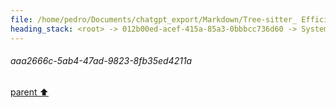 ```yaml
---
file: /home/pedro/Documents/chatgpt_export/Markdown/Tree-sitter_ Efficient Incremental Parsing.md
heading_stack: <root> -> 012b00ed-acef-415a-85a3-0bbbcc736d60 -> System -> 3432677d-89e7-4f05-8a14-86a65e6e5caf -> System -> aaa2c029-cc12-4907-ae68-01b934f5d1be -> User -> 4e51a3d9-7fcd-432b-8926-7cd5d892246f -> Assistant -> Incremental Parsing -> Parsing Algorithm -> Error Recovery -> Grammar Definition -> Language Agnostic -> Real-world Use Cases -> Conclusion -> aaa2d86d-31e7-4fae-8bf8-c834b3aef56b -> User -> e7d59657-1891-40a5-8e8c-7aaa8a004343 -> Assistant -> Nodes -> Rules -> Precedence and Associativity -> Extras and Inline Rules -> External Tokens -> Summary -> aaa2c506-af4f-4894-a109-af6bcd0e29dc -> User -> 61074e26-28a5-4990-9528-4641aa89b5be -> Assistant -> JSON -> Markdown -> TOML (Tom's Obvious, Minimal Language) -> Regular Expressions -> YAML (Yet Another Markup Language) -> INI (Initialization File Format) -> GraphQL -> Shell Script (Bash, sh) -> aaa21ec8-2708-4f8c-a47a-4cbca90d051d -> User -> d92102d3-60a8-4331-94d3-0a8c3c435284 -> Assistant -> How it Would Work -> Python Pseudo-Code -> Potential Utility -> aaa25a12-a418-4b95-a984-731ddb388361 -> User -> 77071470-a92f-4b71-8c38-ec2fd3782d9f -> Assistant -> c1433c60-8340-403d-b7c9-d2094213ae87 -> Tool -> ff4dfd73-566b-4c42-8449-44e176ec5fef -> Assistant -> aaa22fb2-5127-4614-bd90-c4452daf2bad -> User -> 0d5265bf-d8a6-42c6-8cc2-cb6cf1da63d8 -> Assistant -> a0144f7d-75ca-492e-a7a2-34968938ae4c -> Tool -> c357da3a-c47e-44de-84e8-23f483252bd0 -> Assistant -> aaa22b99-0a73-46ee-9b16-f505987e0122 -> User -> 09e8d4fc-599d-4ccb-84eb-d49bf29f0822 -> Assistant -> dfedf2ab-4eb0-4a4a-ade9-17ed12d38803 -> Tool -> ad65520c-bd9a-4d69-87cd-240ed45150b0 -> Assistant -> a0378431-1755-47ab-bbb5-ab84624a89a1 -> Tool -> 6510548c-2579-4e36-92ca-23bbdffd140a -> Assistant -> aaa2e6a8-81cb-4d11-817f-9d12284c677a -> User -> 459b8f6b-39d0-402d-9bc3-4a8a76b77b44 -> Assistant -> 70f9dc7c-aeb2-45b2-9b5c-d83c13da986e -> Assistant -> aaa2732a-06ef-4a5f-91fa-53781491394d -> User -> 8c960727-1a0c-4186-b429-8eb00a551aa2 -> Assistant -> 82be1b24-6c55-49c2-b752-5b6adef09c3f -> Tool -> 39b6fa3d-4205-4a33-8c8c-9f47692bfa28 -> Assistant -> aaa23e63-d78c-4742-af50-da0bf4222517 -> User -> ebe4cac7-7f9c-4097-b05a-e429ca699622 -> Assistant -> 2c102b34-b044-4c50-886b-f9a061dc84b3 -> Tool -> dae61612-1985-4df1-a303-8c0e35d7929f -> Assistant -> aaa2acd7-c2be-489b-a450-6ad54b64eaab -> User -> 23b65205-50d6-45ef-984e-718ded286126 -> Assistant -> 02fabb56-438f-42d1-b9e0-29aa9bd031aa -> Tool -> cc33b303-280d-4741-9384-1f3dadcd33a4 -> Assistant -> aaa2a7f8-ad84-4ee4-9fa3-0eba0da5a5e1 -> User -> 303693f2-e74f-4662-9515-a61c5c29304a -> Assistant -> 585f708d-66cd-4ebf-b688-199bb86ee455 -> Tool -> f2b625ef-ddd1-4916-b25a-04d71d18d064 -> Assistant -> 198c2cd6-fdc4-4438-a279-4e8f0d7bb5a3 -> Tool -> e263d293-1423-4e20-a420-ebadc82e2146 -> Assistant -> 703bce97-2272-4a3e-9e5a-10ed5d3864d9 -> Assistant -> 6a968fdc-b9dc-4e91-ae2a-43f801148e67 -> Tool -> 2744b83e-7403-4736-9ab1-a8d4732d2f3d -> Assistant -> 3f7beaef-235c-4bc5-8ad6-8639c679e091 -> Assistant -> cbe9880b-b8f3-4a79-8002-8a432b62affb -> Tool -> 589443fe-2880-4471-a5af-d35d3da10f41 -> Assistant -> 8946e6ba-cedc-437a-8b4c-8175da8ca721 -> Assistant -> 512a43f9-2a39-4f65-8649-54f9b8aac690 -> Tool -> f35daf77-1502-4ddd-98e6-dc56ed0742e0 -> Assistant -> 2ddd6c02-3072-40e9-9579-8c19127d7a6a -> Tool -> ae10a6d6-de72-4cd4-80ef-aff5df134ef1 -> Assistant -> aaa2f56c-8142-4e07-a8c8-9b2d63af7264 -> User -> daa793b8-3104-4713-ab22-5ea5d410c7ae -> Assistant -> 984d0c8a-5093-44be-ac71-daa389b16df1 -> Tool -> c68f30ed-7454-40a3-8e43-50aa0afd495f -> Assistant -> 082f4d81-fb96-42e7-a07f-7cf31c288e84 -> Assistant -> b734a966-14df-49f8-9279-08f76f20d7d7 -> Tool -> d91bc2e6-1358-47e1-a813-54232acbd6a1 -> Assistant -> aaa2d54c-a290-4a46-be47-158d1b2454e1 -> User -> convert back to networkx Graph with attributes on edges and -> default attributes as dictionary data -> bf55bb67-eda5-45cd-872b-9ce26120641c -> Assistant -> aaa2e209-b015-4b6a-a6ce-6b3c9365c1b0 -> User -> 20e1dc8c-ae7c-411e-b93b-0728771b2e45 -> Assistant -> 9899e5c6-af7b-4ed8-bfce-32ed53dca9e6 -> Tool -> 42d45433-91c8-4ad2-a4eb-411f81823a87 -> Assistant -> aaa2b638-f8ad-4c12-82c7-68c618fc8fd7 -> User -> 3bf80250-3b4a-4cc9-9b92-7294af7b587a -> Assistant -> Ideal `Node` Class Features -> Using `wrapt` to Create the Proxy -> Full Example with NetworkX Integration -> aaa2e65a-3866-4b55-a47d-121b07d9059d -> User -> f247429c-b9c9-461a-b680-c7bf440a7a1d -> Assistant -> 1b0be7b7-894b-4d5a-aec6-4f30cd401f11 -> Tool -> ce133569-bd4c-424c-9de5-ebd258e2b6f2 -> Assistant -> 2cecd20c-9919-45c5-a707-6c82dbe67c42 -> Tool -> ad7602f0-64f8-41ca-b576-08e14b56a722 -> Assistant -> afa64f9d-35ff-4773-be42-9b8dc7687769 -> Assistant -> 707c93d5-ba2b-4711-8fb6-272d46217868 -> Tool -> 9343c51a-d310-4167-9293-28f3636d656f -> Assistant -> f78e40c7-b268-45df-8db7-cae5e13b8e1b -> Assistant -> aaa26bf0-0e99-4c92-be36-28d4a1423b76 -> User -> 750c6039-294d-407d-96d7-d183a14133d5 -> Assistant -> 0ec6b31e-e3da-421a-8470-e673786c225d -> Tool -> 6b57620a-72cc-4081-93fa-5b4963d9138b -> Assistant -> cdac64f8-56eb-4ea5-a537-cc70675b6c14 -> Tool -> c7a6d913-a210-4d49-bbfd-8feca6864b31 -> Assistant -> 15689450-25ba-4931-918d-5fdaf5870bb5 -> Assistant -> aaa204f1-a593-461b-9069-beabf796e67a -> User -> 5fd4b43f-7606-4dbf-81d3-cc9ccaa32e92 -> Assistant -> ebdac538-54a9-4ed8-9339-54894de92c21 -> Assistant -> 4a52b855-b043-4a4d-82eb-a7108cb195c6 -> Tool -> e3596021-74f7-4c32-82a7-9441efffe2c8 -> Assistant -> c7b9b724-2e17-4651-b4d3-a75165eb2e6e -> Assistant -> aaa241f5-2d6d-44b2-a5dc-b21a4ff4590a -> User -> 472ea156-898a-4e67-8307-d24e7754475b -> Assistant -> 39190b9d-eb74-49f8-9415-5674ccc31264 -> Tool -> fe277662-388c-4b43-ab26-3c40d8eb2c5e -> Assistant -> aaa2e310-3be9-4c32-bfdd-450fd8415e7a -> User -> 2c810a0c-c1e9-4a96-8ee4-b1e88292a31d -> Assistant -> 9566d676-62c1-44b2-8246-2eae117055f2 -> Tool -> b5ad71f3-4f8b-4988-8091-9c5a6da14f93 -> Assistant -> aaa2511e-6a6f-4a6c-a45c-69897b03ec7a -> User -> 5882e14c-2859-4544-8738-3f0440a36291 -> Assistant -> f2f8a05b-89da-4036-86f7-86480aae1597 -> Tool -> d57bc870-3ab2-4499-b2ef-579ee243c938 -> Assistant -> 09284a73-9d20-4701-bd99-1d5d3492448b -> Assistant -> aaa293d4-9eaf-4b47-9320-dd31a5903181 -> User -> 1032f2f3-4d84-4f39-9049-87f97a7ad7e8 -> Assistant -> a8a9f6f1-31e2-45a1-8f05-9968303122a3 -> Tool -> 15eb1db7-2f92-4350-b76f-5d409a27d551 -> Assistant -> d11107f0-4065-46dd-8dd6-1eef4441b4b7 -> Assistant -> 8aa5100d-b504-4fbf-b841-02b3d7de7465 -> Tool -> 7e662147-aa4f-4f68-9093-74ad1ddb2832 -> Assistant -> 56eaf47c-ae87-48a5-a585-0021bd9538e2 -> Assistant -> 14c98942-9aad-4248-8305-e147ae6e663e -> Tool -> 0112b3da-4466-42f8-80eb-39e6ef7b7fb2 -> Assistant -> aaa2523c-55ac-43c9-8ff9-daaa9df7fca4 -> User -> 440b6bbd-2e5f-48f8-a32e-71547deff1b5 -> Assistant -> fbd3765f-c9ac-4092-b6ab-36fd0919f0bd -> Assistant -> 6b734889-814c-4cb4-8318-d596ad00b549 -> Tool -> f47ac0ce-ead2-4209-b7f9-f7e0e71a0a84 -> Assistant -> d8b15de0-9bdd-4c58-b4e0-af1f64c3da29 -> Assistant -> 3b31f912-506d-4d3d-a564-4be7a09a9d75 -> Tool -> b2daba3b-54de-4eed-a0f8-8387fba5437c -> Assistant -> ece92bf8-dc6d-4290-be6b-9f861eee95ea -> Assistant -> 050301d4-0535-4002-8768-a03993086788 -> Tool -> e948ac50-a63a-44b0-ad38-327003f27713 -> Assistant -> 570e9b16-2e9b-4145-bbb6-f4f92923dffb -> Assistant -> b12c8717-a90c-4e64-bf98-ce3065a790b7 -> Tool -> 4ac6929c-b7c7-4992-a03c-e1c3c486aba1 -> Assistant -> a2a6af99-2559-465b-b3af-8bfb14bc9026 -> Assistant -> d938999c-b0ee-4076-bbd8-77645c4700dd -> Tool -> 78d91527-54f5-46c6-8eeb-660d5378bf70 -> Assistant -> e7446206-f63f-4e73-b6af-f702545b8af6 -> Assistant -> 269128bd-4288-457f-b085-205636087fdd -> Tool -> 20129d85-13db-46be-8251-51bf1783a055 -> Assistant -> aaa2295b-27fc-40b9-a0f2-553f53e793ec -> User -> b5cd2211-b482-4cc4-8ed0-6d521b244716 -> Assistant -> f5e99f1b-0e5c-488d-9ef1-70925ca83d4b -> Tool -> 163c9d3f-c2e7-40e9-a1a7-90aff141ef76 -> Assistant -> 26f910c1-26b8-4ca0-85a6-39cfaf87dd9d -> Assistant -> b6c02da2-ab80-4fed-9bc9-5da7b7242def -> Tool -> e3fc6255-6dfc-436c-b68d-d32e1ec4948e -> Assistant -> 8027d2cd-ea4a-437c-a2f1-0e0eb0978c10 -> Assistant -> 22341a49-546f-4050-8300-80cdbc683d3f -> Tool -> 50402c9a-d34b-4349-a224-ce70a115cfa6 -> Assistant -> aaa2483a-45ed-4881-a786-65342bb5ce28 -> User -> 56e055c4-3fcc-46c4-b9bd-2f09c9b4bbb1 -> Assistant -> abcea20d-0b27-4c61-b00c-111fe41e1c0f -> Assistant -> 0cd8d1a6-2832-4950-a87a-e3fb8f92b468 -> Tool -> a862f0ed-34e7-45d9-a0ef-55c187198d36 -> Assistant -> f9e892e6-91eb-4a2a-990f-427a46a7f2d7 -> Assistant -> e406d5e3-616d-477c-ae19-a811f2639e6c -> Tool -> 58d731ea-f15d-43a4-8b0c-d15b466568fb -> Assistant -> 4cfb30b1-c45e-4a54-9239-27b097c30a27 -> Assistant -> aaa2f456-0307-4101-a0f0-cfdbb093f416 -> User -> ecc426c6-1848-4515-8178-b6107c2de5d7 -> Assistant -> 60e5fa9e-3000-4d1b-b046-f4ea548c5123 -> Tool -> 73f00083-d9c4-42ce-976b-c1b52d44a531 -> Assistant -> 8812671d-065c-447b-954a-b22c9a0769c7 -> Assistant -> a67b24a5-a527-44dc-b11b-d011bbf7d292 -> Tool -> 90edc608-4b7c-468d-88a9-d74a381cb092 -> Assistant -> 37753d67-67a8-4581-985e-b0c7c8773464 -> Assistant -> 29788b43-79d1-4b63-8a96-a73bb99e1086 -> Tool -> 24009de2-1eaf-46eb-9d65-9c99db9528be -> Assistant -> 5f5fbe58-aa28-4838-bb8c-07e2cb99334f -> Assistant -> 3eaf5fd7-eab9-42e4-bc99-e8bd027ea50f -> Tool -> 7039ece4-a629-470c-9b35-9e7c2e823f1f -> Assistant -> aaa27721-bd26-4ac6-9582-4fead0f1fbd3 -> User -> a721d36b-0438-42bf-8cab-7968145ca3d0 -> Assistant -> 182c5680-1f29-4421-bbbf-0e0528f254dc -> Tool -> 016ebd66-35b2-4ec5-b6d8-3f3d39de0ad1 -> Assistant -> aaa2010c-6a64-4755-b78f-2b9282b6c15b -> User -> 667ff0a3-ec99-4760-8028-dc104b281d79 -> Assistant -> 6075be53-469d-496a-bd49-196b7fc38f71 -> Tool -> 72ebde4f-46a6-416a-99eb-83ff486777c1 -> Assistant -> 051e679f-c478-453f-9431-0f5054a8e2a4 -> Assistant -> 7eda00c2-78d4-4669-b134-ed90603261aa -> Tool -> 1e057067-9197-4117-9f5a-51817143df71 -> Assistant -> aaa2dc91-66e6-4bed-8113-f0b332713c1e -> User -> 5917cede-a084-40fb-8f7d-a56f351164e9 -> Assistant -> 2861c93f-05c8-4ba6-bd48-09508811349a -> Tool -> 9e058bdd-4cf0-4aee-9b4b-167005d2e68b -> Assistant -> aaa2542c-cb90-4896-88cc-cd4596696b2b -> User -> 4dda25c0-610e-40a3-8637-17f1669b0a06 -> Assistant -> aaa281a0-bd7e-4ba7-8746-2a09653bfc13 -> User -> ab530158-685b-41ec-b921-454db40142b6 -> Assistant -> bf9ba62e-a02f-4690-bddf-60253d05fcf7 -> Assistant -> 4aeba965-c236-4fd3-9973-9296302adc67 -> Assistant -> aaa215de-d654-4d2d-a03c-a23a80550abc -> User -> ff9cd526-6811-4f58-9707-826127022e59 -> Assistant -> 035e47c8-3afb-4845-a820-73065c7c926d -> Tool -> 274ccd99-8b88-4289-a2b0-cb129c6c6645 -> Assistant -> 70d8a3e5-004d-4845-aa9d-740a8be11813 -> Assistant -> d17368c8-5ebf-43a2-b7bd-05c271a72fd8 -> Tool -> 14a34680-8e23-4eab-af04-31ad0a6825e1 -> Assistant -> 9479683f-d071-436a-b2b2-b6bf89e06669 -> Assistant -> dfa9f6bd-6dca-4940-b890-4bbfd91a3600 -> Tool -> 497e3dee-0400-4f6e-9c40-999cace61ec1 -> Assistant -> aaa2777d-e8cd-4d73-9f98-3e66e4907205 -> User -> e0b64917-af78-45ba-9729-d122ab97c46c -> Assistant -> b9c244e6-d73f-4cce-9d50-be1387a33868 -> Tool -> da71eff4-728f-4c44-871c-a2d5edc702f4 -> Assistant -> aaa2a9bf-06ac-4a84-8d75-e8718630caa8 -> User -> First let's define the EnhancedNode class as a proxy for -> Now let's define the EnhancedTree class as a proxy for -> Finally, let's define the EnhancedCursor class as a proxy -> c91a23ce-4d8e-490d-99f1-8207a3abf7e1 -> Assistant -> aaa29dd4-1918-4e44-b446-0e3248f53e02 -> User -> a0639adc-991b-4093-96c1-db5e2af35ae3 -> Assistant -> aaa2e89d-451e-439a-b5c2-77114f2b8ed3 -> User -> 0d61dc5f-96e4-49cd-af8b-56e585a98998 -> Assistant -> aaa2430e-a9c0-4777-a0a3-72be0a5434f3 -> User -> 00bdab7a-c661-43a5-9894-4e52d33e8452 -> Assistant -> aaa2471b-50d7-4c04-a71b-711fe6d20fdf -> User -> 3b9f817a-f86a-4e32-bb82-f9729a3295f0 -> Assistant -> de4e19fe-4460-4140-8440-7e3cd18ccda6 -> Assistant -> aaa2aa5d-1bc9-4dec-892a-0628b3af416f -> User -> ff534114-018a-40a0-80bd-8fa697a39b3d -> Assistant -> aaa2c4aa-80cb-43cf-b1f9-ad0b7df24d78 -> User -> 9dabed75-5f84-47bb-ad72-210f4496ea54 -> Assistant -> aaa2666c-5ab4-47ad-9823-8fb35ed4211a
---
```

###### aaa2666c-5ab4-47ad-9823-8fb35ed4211a
[parent ⬆️](#9dabed75-5f84-47bb-ad72-210f4496ea54)
